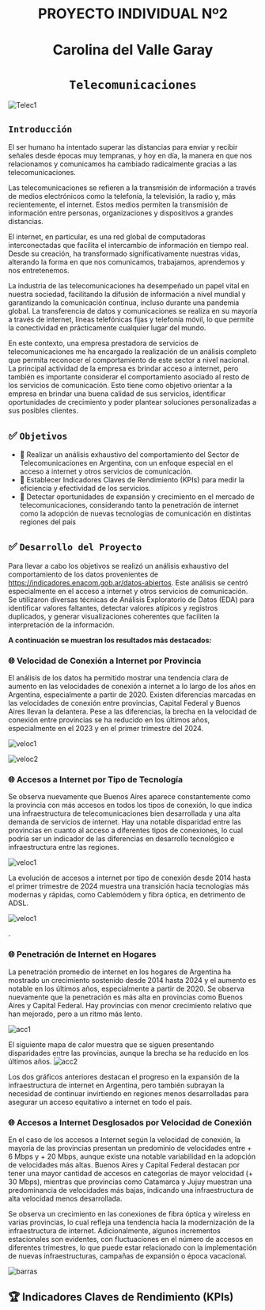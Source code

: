 # <h1 align=center> **PROYECTO INDIVIDUAL Nº2** </h1>
# <h1 align=center> **Carolina del Valle Garay** </h1>

# <h1 align=center>**`Telecomunicaciones`**</h1>

![Telec1](IMAGES/telec_redes.jpg)


## ```Introducción```

El ser humano ha intentado superar las distancias para enviar y recibir señales desde épocas muy tempranas, y hoy en día, la manera en que nos relacionamos y comunicamos ha cambiado radicalmente gracias a las telecomunicaciones.

Las telecomunicaciones se refieren a la transmisión de información a través de medios electrónicos como la telefonía, la televisión, la radio y, más recientemente, el internet. Estos medios permiten la transmisión de información entre personas, organizaciones y dispositivos a grandes distancias.

El internet, en particular, es una red global de computadoras interconectadas que facilita el intercambio de información en tiempo real. Desde su creación, ha transformado significativamente nuestras vidas, alterando la forma en que nos comunicamos, trabajamos, aprendemos y nos entretenemos.

La industria de las telecomunicaciones ha desempeñado un papel vital en nuestra sociedad, facilitando la difusión de información a nivel mundial y garantizando la comunicación continua, incluso durante una pandemia global. La transferencia de datos y comunicaciones se realiza en su mayoría a través de internet, líneas telefónicas fijas y telefonía móvil, lo que permite la conectividad en prácticamente cualquier lugar del mundo.

En este contexto, una empresa prestadora de servicios de telecomunicaciones me ha encargado la realización de un análisis completo que permita reconocer el comportamiento de este sector a nivel nacional. La principal actividad de la empresa es brindar acceso a internet, pero también es importante considerar el comportamiento asociado al resto de los servicios de comunicación. Esto tiene como objetivo orientar a la empresa en brindar una buena calidad de sus servicios, identificar oportunidades de crecimiento y poder plantear soluciones personalizadas a sus posibles clientes.


## :white_check_mark: ```Objetivos ```

- :pushpin: Realizar un análisis exhaustivo del comportamiento del Sector de Telecomunicaciones en Argentina, con un enfoque especial en el acceso a internet y otros servicios de comunicación.
- :pushpin: Establecer Indicadores Claves de Rendimiento (KPIs) para medir la eficiencia y efectividad de los servicios.
- :pushpin: Detectar oportunidades de expansión y crecimiento en el mercado de telecomunicaciones, considerando tanto la penetración de internet como la adopción de nuevas tecnologías de comunicación en distintas regiones del país

## :white_check_mark: ```Desarrollo del Proyecto```

Para llevar a cabo los objetivos se realizó un análisis exhaustivo del comportamiento de los datos provenientes de https://indicadores.enacom.gob.ar/datos-abiertos. Este análisis se centró especialmente en el acceso a internet y otros servicios de comunicación. Se utilizaron diversas técnicas de Análisis Exploratorio de Datos (EDA) para identificar valores faltantes, detectar valores atípicos y registros duplicados, y generar visualizaciones coherentes que faciliten la interpretación de la información.

**A continuación se muestran los resultados más destacados:**

### :globe_with_meridians: Velocidad de Conexión a Internet por Provincia

El análisis de los datos ha permitido mostrar  una tendencia clara de aumento en las velocidades de conexión a internet a lo largo de los años en Argentina, especialmente a partir de 2020. Existen diferencias marcadas en las velocidades de conexión entre provincias, Capital Federal y Buenos Aires llevan la delantera. Pese a las diferencias, la brecha en la velocidad de conexión entre provincias se ha reducido en los últimos años, especialmente en el 2023 y en el primer trimestre del 2024. 

![veloc1](IMAGES/veloc1.png)

![veloc2](IMAGES/veloc2.png)



### :globe_with_meridians: Accesos a Internet por Tipo de Tecnología

Se observa nuevamente que Buenos Aires aparece constantemente como la provincia con más accesos en todos los tipos de conexión, lo que indica una infraestructura de telecomunicaciones bien desarrollada y una alta demanda de servicios de internet. Hay una notable disparidad entre las provincias en cuanto al acceso a diferentes tipos de conexiones, lo cual podría ser un indicador de las diferencias en desarrollo tecnológico e infraestructura entre las regiones.

![veloc1](IMAGES/accesos2.png)

La evolución de accesos a internet por tipo de conexión desde 2014 hasta el primer trimestre de 2024 muestra una transición hacia tecnologías más modernas y rápidas, como Cablemódem y fibra óptica, en detrimento de ADSL.


![veloc1](IMAGES/accesos1.png)

.

### :globe_with_meridians: Penetración de Internet en Hogares
La penetración promedio de internet en los hogares de Argentina ha mostrado un crecimiento sostenido desde 2014 hasta 2024 y el aumento es notable en los últimos años, especialmente a partir de 2020. Se observa nuevamente que la penetración es más alta en provincias como Buenos Aires y Capital Federal. Hay provincias con menor crecimiento relativo que han mejorado, pero a un ritmo más lento.

![acc1](IMAGES/penetr1.png)


El siguiente mapa de calor muestra que se siguen presentando disparidades entre las provincias, aunque la brecha se ha reducido en los últimos años.
![acc2](IMAGES/heatmap_penet.png)


Los dos gráficos anteriores destacan el progreso en la expansión de la infraestructura de internet en Argentina, pero también subrayan la necesidad de continuar invirtiendo en regiones menos desarrolladas para asegurar un acceso equitativo a internet en todo el país.


### :globe_with_meridians: Accesos a Internet Desglosados por Velocidad de Conexión

En el caso de los accesos a Internet según la velocidad de conexión, la mayoría de las provincias presentan un predominio de velocidades entre + 6 Mbps y + 20 Mbps, aunque existe una notable variabilidad en la adopción de velocidades más altas. Buenos Aires y Capital Federal destacan por tener una mayor cantidad de accesos en categorías de mayor velocidad (+ 30 Mbps), mientras que provincias como Catamarca y Jujuy muestran una predominancia de velocidades más bajas, indicando una infraestructura de alta velocidad menos desarrollada.

Se observa un crecimiento en las conexiones de fibra óptica y wireless en varias provincias, lo cual refleja una tendencia hacia la modernización de la infraestructura de internet. Adicionalmente, algunos incrementos estacionales son evidentes, con fluctuaciones en el número de accesos en diferentes trimestres, lo que puede estar relacionado con la implementación de nuevas infraestructuras, campañas de expansión o época vacacional.

![barras](IMAGES/veloc_prov1.png)


## 🏆 Indicadores Claves de Rendimiento (KPIs)

